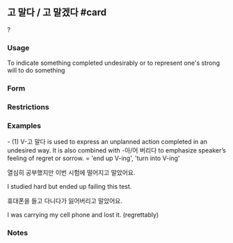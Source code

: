 
## 고 말다 / 고 말겠다 #card
?
### Usage
To indicate something completed undesirably or to represent one's strong will to do something
### Form
### Restrictions
### Examples
- (1) V-고 말다 is used to express an unplanned action completed in an undesired way. It is also combined with -아/어 버리다 to emphasize speaker’s feeling of regret or sorrow. = 'end up V-ing', 'turn into V-ing'

  

열심히 공부했지만 이번 시험에 떨어지고 말았어요.

I studied hard but ended up failing this test.

  

휴대폰을 들고 다니다가 잃어버리고 말았어요.

I was carrying my cell phone and lost it. (regrettably)

### Notes
